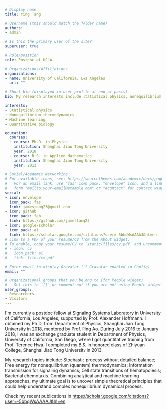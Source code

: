 ```yaml
---
# Display name
title: Ying Tang

# Username (this should match the folder name)
authors:
- admin

# Is this the primary user of the site?
superuser: true

# Role/position
role: Postdoc at UCLA

# Organizations/Affiliations
organizations:
- name: University of California, Los Angeles
  url: ""

# Short bio (displayed in user profile at end of posts)
bio: My research interests include statistical physics, nonequilibrium thermodynamics, machine learning, and quantitative biology.

interests:
- Statistical physics
- Nonequilibrium thermodynamics
- Machine learning
- Quantitative biology

education:
  courses:
  - course: Ph.D. in Physics
    institution: Shanghai Jiao Tong University
    year: 2018
  - course: B.S. in Applied Mathematics
    institution: Shanghai Jiao Tong University
    year: 2013

# Social/Academic Networking
# For available icons, see: https://sourcethemes.com/academic/docs/page-builder/#icons
#   For an email link, use "fas" icon pack, "envelope" icon, and a link in the
#   form "mailto:your-email@example.com" or "#contact" for contact widget.
social:
- icon: envelope
  icon_pack: fas
  link: jamestang23@gmail.com
- icon: github
  icon_pack: fab
  link: https://github.com/jamestang23
- icon: google-scholar
  icon_pack: ai
  link: https://scholar.google.com/citations?user=-5bbqWsAAAAJ&hl=en
# Link to a PDF of your resume/CV from the About widget.
# To enable, copy your resume/CV to `static/files/cv.pdf` and uncomment the lines below.
# - icon: cv
#   icon_pack: ai
#   link: files/cv.pdf

# Enter email to display Gravatar (if Gravatar enabled in Config)
email: ""

# Organizational groups that you belong to (for People widget)
#   Set this to `[]` or comment out if you are not using People widget.
user_groups:
- Researchers
- Visitors
---
```


I'm currently a postdoc fellow at Signaling Systems Laboratory in University of California, Los Angeles, supported by Prof. Alexander Hoffmann. I obtained my Ph.D. from Department of Physics, Shanghai Jiao Tong University in 2018, mentored by Prof. Ping Ao. During July 2016 to January 2018, I was an exchange graduate student in Department of Physics, University of California, San Diego, where I got quantitative training from Prof. Terence Hwa. I completed my B.S. in honored class of Zhiyuan College, Shanghai Jiao Tong University in 2013.

My research topics include: Stochastic process without detailed balance; Free energy for nonequilibrium (quantum) thermodynamics; Information transmission for signaling dynamics; Cell state transitions of hematopoiesis; Bacterial chemotaxis. Combining analytical and machine learning approaches, my ultimate goal is to uncover simple theoretical principles that could help understand complex nonequilibrium dynamical process.

Check my recent publications in https://scholar.google.com/citations?user=-5bbqWsAAAAJ&hl=en. 

